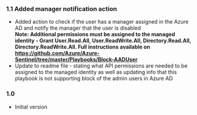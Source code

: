 ### 1.1 Added manager notification action

-   Added action to check if the user has a manager assigned in the Azure AD and notify the manager that the user is disabled<br>
    <strong>Note: Additional permissions must be assigned to the managed identity - Grant User.Read.All, User.ReadWrite.All, Directory.Read.All, Directory.ReadWrite.All. Full instructions available on https://github.com/Azure/Azure-Sentinel/tree/master/Playbooks/Block-AADUser</strong>
-   Update to readme file - stating what API permissions are needed to be assigned to the managed identity as well as updating info that this playbook is not supporting block of the admin users in Azure AD

### 1.0

-   Initial version
